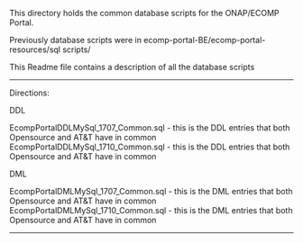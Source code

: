 This directory holds the common database scripts for the ONAP/ECOMP Portal.

Previously database scripts were in ecomp-portal-BE/ecomp-portal-resources/sql scripts/

This Readme file contains a description of all the database scripts
  
***************************************************************************************************************************************

Directions: 

DDL

EcompPortalDDLMySql_1707_Common.sql  - this is the DDL entries that both Opensource and AT&T have in common
EcompPortalDDLMySql_1710_Common.sql  - this is the DDL entries that both Opensource and AT&T have in common

DML

EcompPortalDMLMySql_1707_Common.sql  - this is the DML entries that both Opensource and AT&T have in common
EcompPortalDMLMySql_1710_Common.sql  - this is the DML entries that both Opensource and AT&T have in common

***************************************************************************************************************************************
